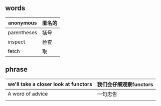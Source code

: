 ## words


| anonymous   | 匿名的 |
| ----------- | --- |
| parentheses | 括号  |
| inspect     | 检查  |
| fetch       | 取   |
## phrase

| we'll take a closer look at functors | 我们会仔细观察functors |
| ------------------------------------ | --------------- |
| A word of advice                     | 一句忠告            |
|                                      |                 |

